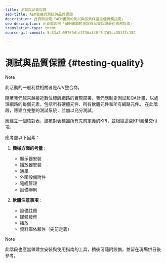 ```yaml
---
title: 測試與品質保證
seo-title: AEM螢幕的測試與品質保證
description: 此頁面說明「AEM畫面的測試與品質保證最佳實務指南」
seo-description: 此頁面說明「AEM畫面的測試與品質保證最佳實務指南」
translation-type: tm+mt
source-git-commit: 5c83a2b59769dfd3736a830f7d7d3cc35137c182

---
```



# 測試與品質保證 {#testing-quality}

>[!NOTE]
>
>此活動的一般利益相關者是A/V整合商。

隨著我們越來越接近數位標牌網路的實際部署，我們應制定測試和QA計畫，以處理網路的每個元素，包括所有硬體元件、所有軟體元件和所有網路元件。
在此階段，應建立完整的測試系統，並加以充分測試。

應建立一個核對表，該核對表標識所有先前定義的KPI，並根據這些KPI測量交付項。

應考慮以下因素：

1. **機械方面的考量** :
   * 顯示器安裝
   * 播放器安裝
   * 通風
   * 外圍設備附件
   * 電纜管理
   * 設備聯網

1. **軟體注意事項** :
   * 設備註冊
   * 媒體發佈
   * 播放
   * 資料庫依賴性（先前定義）

>[!NOTE]
> 此階段也應當做建立安裝與使用指南的工具，稍後可隨附設備，並留在現場供日後參考。
